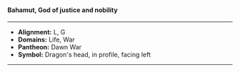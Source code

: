 #### Bahamut, God of justice and nobility
___

- **Alignment:** L, G
- **Domains:** Life, War
- **Pantheon:** Dawn War
- **Symbol:** Dragon's head, in profile, facing left
___

